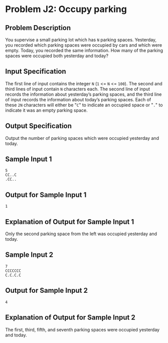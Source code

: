 # Problem J2: Occupy parking #
## Problem Description ##
You supervise a small parking lot which has ```N``` parking spaces. Yesterday, you recorded which parking spaces were occupied by cars and which were empty. Today, you recorded the same information. How many of the parking spaces were occupied both yesterday and today?
## Input Specification ##
The first line of input contains the integer ```N``` (```1``` <= ```N``` <= ```100```). The second and third lines of input contain ```N``` characters each. The second line of input records the information about yesterday’s parking spaces, and the third line of input records the information about today’s parking spaces. Each of these ```2N``` characters will either be "```C```" to indicate an occupied space or "```.```" to indicate it was an empty parking space.
## Output Specification ##
Output the number of parking spaces which were occupied yesterday and today.
## Sample Input 1 ##
```
5
CC..C
.CC..
```
## Output for Sample Input 1 ##
```
1
```
## Explanation of Output for Sample Input 1 ##
Only the second parking space from the left was occupied yesterday and today.
## Sample Input 2 ##
```
7
CCCCCCC
C.C.C.C
```
## Output for Sample Input 2 ##
```
4
```
## Explanation of Output for Sample Input 2 ##
The first, third, fifth, and seventh parking spaces were occupied yesterday and today.
